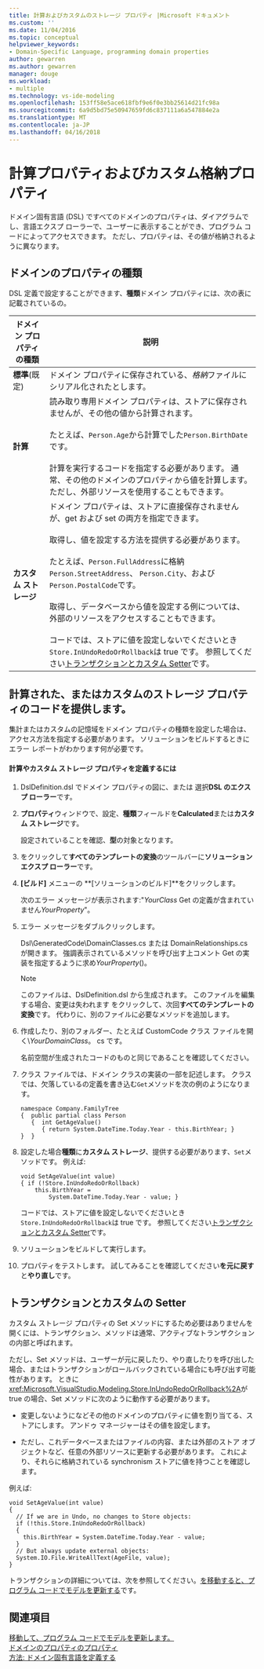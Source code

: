 ```yaml
---
title: 計算およびカスタムのストレージ プロパティ |Microsoft ドキュメント
ms.custom: ''
ms.date: 11/04/2016
ms.topic: conceptual
helpviewer_keywords:
- Domain-Specific Language, programming domain properties
author: gewarren
ms.author: gewarren
manager: douge
ms.workload:
- multiple
ms.technology: vs-ide-modeling
ms.openlocfilehash: 153ff58e5ace618fbf9e6f0e3bb25614d21fc98a
ms.sourcegitcommit: 6a9d5bd75e50947659fd6c837111a6a547884e2a
ms.translationtype: MT
ms.contentlocale: ja-JP
ms.lasthandoff: 04/16/2018
---
```

# <a name="calculated-and-custom-storage-properties"></a>計算プロパティおよびカスタム格納プロパティ
ドメイン固有言語 (DSL) ですべてのドメインのプロパティは、ダイアグラムでし、言語エクスプ ローラーで、ユーザーに表示することができ、プログラム コードによってアクセスできます。 ただし、プロパティは、その値が格納されるように異なります。  
  
## <a name="kinds-of-domain-properties"></a>ドメインのプロパティの種類  
 DSL 定義で設定することができます、**種類**ドメイン プロパティには、次の表に記載されているの。  
  
|ドメイン プロパティの種類|説明|  
|--------------------------|-----------------|  
|**標準**(既定)|ドメイン プロパティに保存されている、*格納*ファイルにシリアル化されたとします。|  
|**計算**|読み取り専用ドメイン プロパティは、ストアに保存されませんが、その他の値から計算されます。<br /><br /> たとえば、`Person.Age`から計算でした`Person.BirthDate`です。<br /><br /> 計算を実行するコードを指定する必要があります。 通常、その他のドメインのプロパティから値を計算します。 ただし、外部リソースを使用することもできます。|  
|**カスタム ストレージ**|ドメイン プロパティは、ストアに直接保存されませんが、get および set の両方を指定できます。<br /><br /> 取得し、値を設定する方法を提供する必要があります。<br /><br /> たとえば、`Person.FullAddress`に格納`Person.StreetAddress`、 `Person.City`、および`Person.PostalCode`です。<br /><br /> 取得し、データベースから値を設定する例については、外部のリソースをアクセスすることもできます。<br /><br /> コードでは、ストアに値を設定しないでくださいとき`Store.InUndoRedoOrRollback`は true です。 参照してください[トランザクションとカスタム Setter](#setters)です。|  
  
## <a name="providing-the-code-for-a-calculated-or-custom-storage-property"></a>計算された、またはカスタムのストレージ プロパティのコードを提供します。  
 集計またはカスタムの記憶域をドメイン プロパティの種類を設定した場合は、アクセス方法を指定する必要があります。 ソリューションをビルドするときにエラー レポートがわかります何が必要です。  
  
#### <a name="to-define-a-calculated-or-custom-storage-property"></a>計算やカスタム ストレージ プロパティを定義するには  
  
1.  DslDefinition.dsl でドメイン プロパティの図に、または 選択**DSL のエクスプ ローラー**です。  
  
2.  **プロパティ**ウィンドウで、設定、**種類**フィールドを**Calculated**または**カスタム ストレージ**です。  
  
     設定されていることを確認、**型**の対象となります。  
  
3.  をクリックして**すべてのテンプレートの変換**のツールバーに**ソリューション エクスプ ローラー**です。  
  
4.  **[ビルド]** メニューの **[ソリューションのビルド]**をクリックします。  
  
     次のエラー メッセージが表示されます:"*YourClass* Get の定義が含まれていません*YourProperty*"。  
  
5.  エラー メッセージをダブルクリックします。  
  
     Dsl\GeneratedCode\DomainClasses.cs または DomainRelationships.cs が開きます。 強調表示されているメソッドを呼び出す上コメント Get の実装を指定するように求め*YourProperty*()。  
  
    > [!NOTE]
    >  このファイルは、DslDefinition.dsl から生成されます。 このファイルを編集する場合、変更は失われます をクリックして、次回**すべてのテンプレートの変換**です。 代わりに、別のファイルに必要なメソッドを追加します。  
  
6.  作成したり、別のフォルダー、たとえば CustomCode クラス ファイルを開く\\*YourDomainClass*。 cs です。  
  
     名前空間が生成されたコードのものと同じであることを確認してください。  
  
7.  クラス ファイルでは、ドメイン クラスの実装の一部を記述します。 クラスでは、欠落しているの定義を書き込む`Get`メソッドを次の例のようになります。  
  
    ```  
    namespace Company.FamilyTree  
    {  public partial class Person  
       {  int GetAgeValue()  
          { return System.DateTime.Today.Year - this.BirthYear; }  
    }  }  
    ```  
  
8.  設定した場合**種類**に**カスタム ストレージ**、提供する必要があります、`Set`メソッドです。 例えば:  
  
    ```  
    void SetAgeValue(int value)  
    { if (!Store.InUndoRedoOrRollback)  
        this.BirthYear =   
            System.DateTime.Today.Year - value; }  
    ```  
  
     コードでは、ストアに値を設定しないでくださいとき`Store.InUndoRedoOrRollback`は true です。 参照してください[トランザクションとカスタム Setter](#setters)です。  
  
9. ソリューションをビルドして実行します。  
  
10. プロパティをテストします。 試してみることを確認してください**を元に戻す**と**やり直し**です。  
  
##  <a name="setters"></a> トランザクションとカスタムの Setter  
 カスタム ストレージ プロパティの Set メソッドにするため必要はありませんを開くには、トランザクション、メソッドは通常、アクティブなトランザクションの内部と呼ばれます。  
  
 ただし、Set メソッドは、ユーザーが元に戻したり、やり直したりを呼び出した場合、またはトランザクションがロールバックされている場合にも呼び出す可能性があります。 ときに<xref:Microsoft.VisualStudio.Modeling.Store.InUndoRedoOrRollback%2A>が true の場合、Set メソッドに次のように動作する必要があります。  
  
-   変更しないようになどその他のドメインのプロパティに値を割り当てる、ストアにします。 アンドゥ マネージャーはその値を設定します。  
  
-   ただし、これデータベースまたはファイルの内容、または外部のストア オブジェクトなど、任意の外部リソースに更新する必要があります。 これにより、それらに格納されている synchronism ストアに値を持つことを確認します。  
  
 例えば:  
  
```  
void SetAgeValue(int value)  
{   
  // If we are in Undo, no changes to Store objects:  
  if (!this.Store.InUndoRedoOrRollback)  
  {   
    this.BirthYear = System.DateTime.Today.Year - value;   
  }  
  // But always update external objects:  
  System.IO.File.WriteAllText(AgeFile, value);  
}  
```  
  
 トランザクションの詳細については、次を参照してください。[を移動すると、プログラム コードでモデルを更新する](../modeling/navigating-and-updating-a-model-in-program-code.md)です。  
  
## <a name="see-also"></a>関連項目  
 [移動して、プログラム コードでモデルを更新します。](../modeling/navigating-and-updating-a-model-in-program-code.md)   
 [ドメインのプロパティのプロパティ](../modeling/properties-of-domain-properties.md)   
 [方法: ドメイン固有言語を定義する](../modeling/how-to-define-a-domain-specific-language.md)